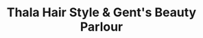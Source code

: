 ---
title: "Thala Hair Style & Gent's Beauty Parlour"
url: /kattappana/thala-hair-style-and-gents-beauty-parlour/
shop: hairdresser
---